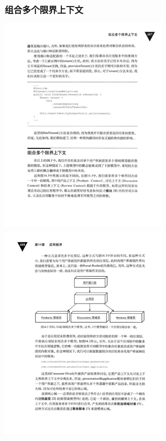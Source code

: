 # 组合多个限界上下文 

<div align = "center"><img src = "images/000057.jpg"/></div>
  <p class="calibre1"><a id="calibre_link-540"></a><img src="images/000082.jpg" alt="Image 519" class="calibre2" /></p>    